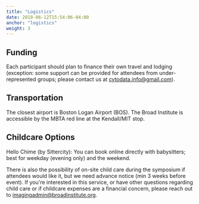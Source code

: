 ```yaml
---
title: "Logistics"
date: 2018-06-12T15:54:06-04:00
anchor: "logistics"
weight: 3
---
```


## Funding
Each participant should plan to finance their own travel and lodging (exception: some support can be provided for attendees from under-represented groups; please contact us at <cytodata.info@gmail.com>). 

## Transportation
The closest airport is Boston Logan Airport (BOS). The Broad Institute is accessible by the MBTA red line at the Kendall/MIT stop.

## Childcare Options
Hello Chime (by Sittercity): You can book online directly with babysitters; best for weekday (evening only) and the weekend.


There is also the possibility of on-site child care during the symposium if attendees would like it, but we need advance notice (min 3 weeks before event). If you're interested in this service, or have other questions regarding child care or if childcare expenses are a financial concern, please reach out to imagingadmin@broadinstitute.org.
